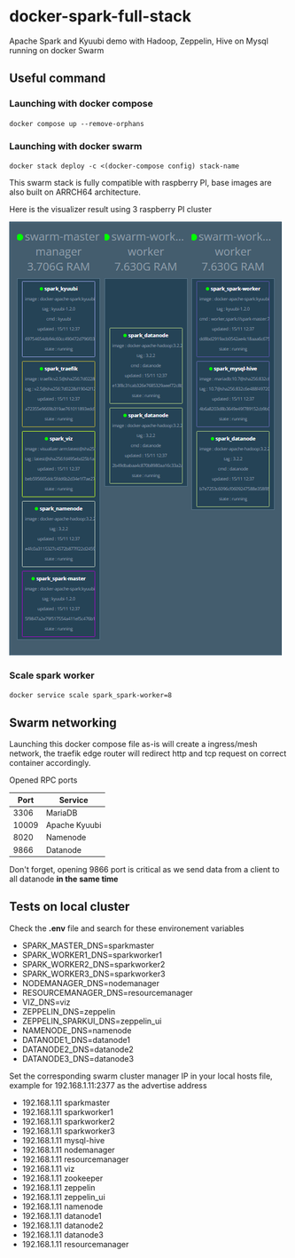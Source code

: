# docker-spark-full-stack

Apache Spark and Kyuubi demo with Hadoop, Zeppelin, Hive on Mysql running on docker Swarm

## Useful command

### Launching with docker compose

``docker compose up --remove-orphans``

### Launching with docker swarm

``docker stack deploy -c <(docker-compose config) stack-name``

This swarm stack is fully compatible with raspberry PI, base images are also built on ARRCH64 architecture.

Here is the visualizer result using 3 raspberry PI cluster

![Final result](images/image01.png)

### Scale spark worker

``docker service scale spark_spark-worker=8``

## Swarm networking

Launching this docker compose file as-is will create a ingress/mesh network, the traefik edge router will redirect http and tcp request on correct container accordingly.

Opened RPC ports

|Port|Service|
|---|---|
|3306|MariaDB|
|10009|Apache Kyuubi|
|8020|Namenode|
|9866|Datanode|

Don't forget, opening 9866 port is critical as we send data from a client to all datanode **in the same time**


## Tests on local cluster

Check the **.env** file and search for these environement variables

- SPARK_MASTER_DNS=sparkmaster
- SPARK_WORKER1_DNS=sparkworker1
- SPARK_WORKER2_DNS=sparkworker2
- SPARK_WORKER3_DNS=sparkworker3
- NODEMANAGER_DNS=nodemanager
- RESOURCEMANAGER_DNS=resourcemanager
- VIZ_DNS=viz
- ZEPPELIN_DNS=zeppelin
- ZEPPELIN_SPARKUI_DNS=zeppelin_ui
- NAMENODE_DNS=namenode
- DATANODE1_DNS=datanode1
- DATANODE2_DNS=datanode2
- DATANODE3_DNS=datanode3

Set the corresponding swarm cluster manager IP in your local hosts file, example for 192.168.1.11:2377 as the advertise address

- 192.168.1.11 sparkmaster
- 192.168.1.11 sparkworker1
- 192.168.1.11 sparkworker2
- 192.168.1.11 sparkworker3
- 192.168.1.11 mysql-hive
- 192.168.1.11 nodemanager
- 192.168.1.11 resourcemanager
- 192.168.1.11 viz
- 192.168.1.11 zookeeper
- 192.168.1.11 zeppelin
- 192.168.1.11 zeppelin_ui
- 192.168.1.11 namenode
- 192.168.1.11 datanode1
- 192.168.1.11 datanode2
- 192.168.1.11 datanode3
- 192.168.1.11 resourcemanager
